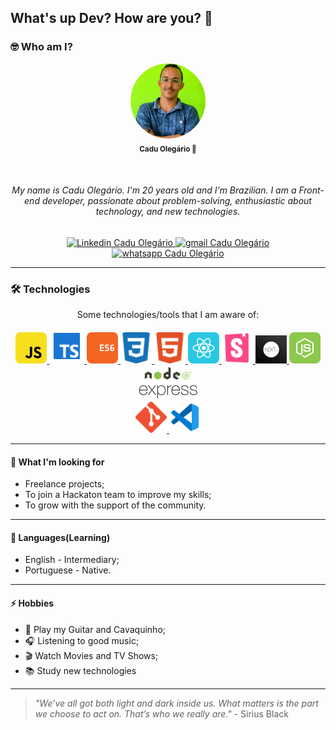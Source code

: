 ## What's up Dev? How are you? 👋

### 🤓 Who am I?

<p align="center">
    <img 
        style="border-radius: 50%;"
        src="https://github.com/CaduOlegario/CaduOlegario/blob/main/assets/img-profile.png" 
        width="120px;" 
        alt="Foto Cadu">
    <br/>
    <sub><b>Cadu Olegário  🚀</b></sub>
</p>
</br>
<h6 align="center">
    My name is Cadu Olegário. I'm 20 years old and I'm Brazilian. I am a Front-end developer, passionate about problem-solving, enthusiastic about technology, and new technologies.
</h6>

<p align="center">
    <a href="https://linkedin.com/in/caduolegario/">
        <img 
            alt="Linkedin Cadu Olegário" 
            src="https://img.shields.io/badge/-Cadu%20Oleg%C3%A1rio-%230077b5?style=flat-square&logo=linkedin">
    </a>
    <a href="mailto:cadusilva.sacra@gmail.com">
        <img 
            alt="gmail Cadu Olegário" 
            src="https://img.shields.io/badge/Gmail-%23c14438?style=flat-square&logo=gmail&logoColor=white">
    </a>
    <a href="https://api.whatsapp.com/send?phone=5534997066786&text=Ol%C3%A1,%20Cadu!">
        <img 
            alt="whatsapp Cadu Olegário" 
            src="https://img.shields.io/badge/-Cadu%20Oleg%C3%A1rio-%2325D366?style=flat-square&logo=whatsapp&logoColor=white">
    </a>
</p>

---

### 🛠 Technologies

<p align="center">
Some technologies/tools that I am aware of:

<p align="center">
    <a href="https://www.javascript.com/">
        <img 
            src="https://github.com/CaduOlegario/CaduOlegario/blob/main/assets/icon-javascript.svg" 
            alt="logo JavaScript"
            width="50px"
            style="border-radius: 8px;">
    </a>
    <a href="https://www.typescriptlang.org/">
        <img 
            src="https://github.com/CaduOlegario/CaduOlegario/blob/main/assets/icon-typescript.png"
            alt="logo Typescript"
            width="56px">
    </a>
    <a href="http://www.ecma-international.org/ecma-262/6.0/">
        <img 
            src="https://github.com/CaduOlegario/CaduOlegario/blob/main/assets/icon-ecmascript6.svg" 
            alt="logo ECS6"
            width="50px"
            style="border-radius: 8px;">
    </a>
    <a href="https://developer.mozilla.org/en-US/docs/Web/CSS">
        <img 
            src="https://github.com/CaduOlegario/CaduOlegario/blob/main/assets/icon-css3.svg" 
            alt="logo CSS3"
            width="50px"
            style="border-radius: 8px;">
    </a>
    <a href="https://developer.mozilla.org/en-US/docs/Web/HTML">
        <img 
            src="https://github.com/CaduOlegario/CaduOlegario/blob/main/assets/icon-html5.svg" 
            alt="logo HTML5"
            width="50px"
            style="border-radius: 8px;">
    </a>
    <a href="https://reactjs.org/">
        <img 
            src="https://github.com/CaduOlegario/CaduOlegario/blob/main/assets/icon-react.svg"
            alt="logo React"
            width="50px"
            style="border-radius: 8px;">
    </a>
     <a href="https://storybook.js.org/">
        <img 
            src="https://github.com/CaduOlegario/CaduOlegario/blob/main/assets/icon-storybook.png" 
            alt="logo Storybook"
            width="50px">
    </a>
     <a href="https://nextjs.org/">
        <img 
            src="https://github.com/CaduOlegario/CaduOlegario/blob/main/assets/icon-nextjs.png" 
            alt="logo NextJs"
            width="50px">
    </a>
    <a href="https://nodejs.org/en/">
        <img 
            src="https://github.com/CaduOlegario/CaduOlegario/blob/main/assets/icon-nodejs.svg" 
            alt="logo Node.js"
            width="50px"
            style="border-radius: 8px;">
    </a>
    <a href="https://expressjs.com/">
        <img 
            src="https://github.com/CaduOlegario/CaduOlegario/blob/main/assets/icon-express2.png" 
            alt="logo express"
            width="100px">
    </a>
    </br>
    <a href="https://git-scm.com/">
        <img 
            src="https://github.com/CaduOlegario/CaduOlegario/blob/main/assets/icon-git.svg" 
            alt="logo git"
            width="50px">
    </a>
    <a href="https://code.visualstudio.com/">
        <img 
            src="https://github.com/CaduOlegario/CaduOlegario/blob/main/assets/icon-vscode.svg" 
            alt="logo Vscode"
            width="50px">
    </a>
</p>

---

#### 🚧 What I'm looking for

- Freelance projects;
- To join a Hackaton team to improve my skills;
- To grow with the support of the community.

---

#### 💬 Languages(Learning)

- English - Intermediary;
- Portuguese - Native.

---

#### ⚡ Hobbies

- 🎸 Play my Guitar and Cavaquinho;
- 🎧 Listening to good music;
- 🎬 Watch Movies and TV Shows;
- 📚 Study new technologies

---

> _"We’ve all got both light and dark inside us. What matters is the part we choose to act on. That’s who we really are."_ - Sirius Black
